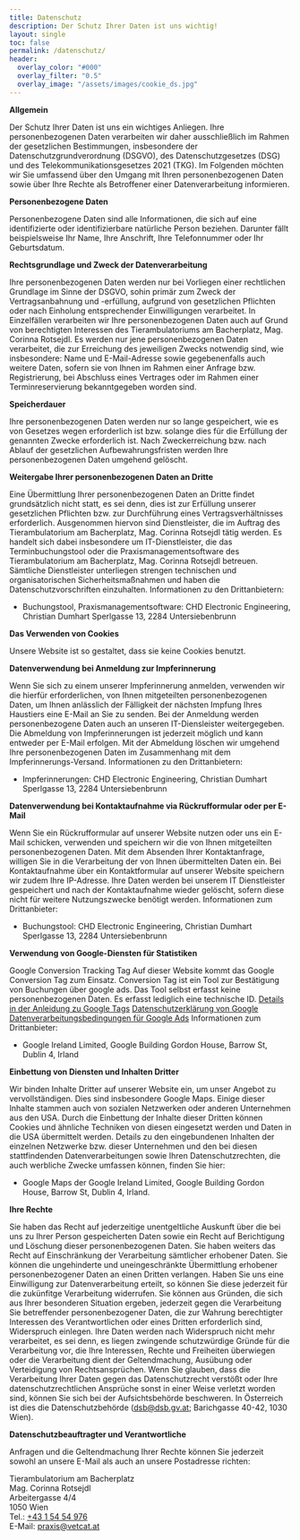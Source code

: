 ```yaml
---
title: Datenschutz
description: Der Schutz Ihrer Daten ist uns wichtig!
layout: single
toc: false
permalink: /datenschutz/
header:
  overlay_color: "#000"
  overlay_filter: "0.5"
  overlay_image: "/assets/images/cookie_ds.jpg"
---
```


**Allgemein** 

Der Schutz Ihrer Daten ist uns ein wichtiges Anliegen. Ihre personenbezogenen Daten verarbeiten wir daher ausschließlich im Rahmen der gesetzlichen Bestimmungen, insbesondere der Datenschutzgrundverordnung (DSGVO), des Datenschutzgesetzes (DSG) und des Telekommunikationsgesetzes 2021 (TKG). Im Folgenden möchten wir Sie umfassend über den Umgang mit Ihren personenbezogenen Daten sowie über Ihre Rechte als Betroffener einer Datenverarbeitung informieren. 

**Personenbezogene Daten**

Personenbezogene Daten sind alle Informationen, die sich auf eine identifizierte oder identifizierbare natürliche Person beziehen. Darunter fällt beispielsweise Ihr Name, Ihre Anschrift, Ihre Telefonnummer oder Ihr Geburtsdatum. 

**Rechtsgrundlage und Zweck der Datenverarbeitung**

Ihre personenbezogenen Daten werden nur bei Vorliegen einer rechtlichen Grundlage im Sinne der DSGVO, sohin primär zum Zweck der Vertragsanbahnung und -erfüllung, aufgrund von gesetzlichen Pflichten oder nach Einholung entsprechender Einwilligungen verarbeitet. 
In Einzelfällen verarbeiten wir Ihre personenbezogenen Daten auch auf Grund von berechtigten Interessen des Tierambulatoriums am Bacherplatz, Mag. Corinna Rotsejdl. Es werden nur jene personenbezogenen Daten verarbeitet, die zur Erreichung des jeweiligen Zwecks notwendig sind, wie insbesondere: Name und E-Mail-Adresse sowie gegebenenfalls auch weitere Daten, sofern sie von Ihnen im Rahmen einer Anfrage bzw. Registrierung, bei Abschluss eines Vertrages oder im Rahmen einer Terminreservierung bekanntgegeben worden sind. 

**Speicherdauer**

Ihre personenbezogenen Daten werden nur so lange gespeichert, wie es von Gesetzes wegen erforderlich ist bzw. solange dies für die Erfüllung der genannten Zwecke erforderlich ist. Nach Zweckerreichung bzw. nach Ablauf der gesetzlichen Aufbewahrungsfristen werden Ihre personenbezogenen Daten umgehend gelöscht. 

**Weitergabe Ihrer personenbezogenen Daten an Dritte**

Eine Übermittlung Ihrer personenbezogenen Daten an Dritte findet grundsätzlich nicht statt, es sei denn, dies ist zur Erfüllung unserer gesetzlichen Pflichten bzw. zur Durchführung eines Vertragsverhältnisses erforderlich. 
Ausgenommen hiervon sind Dienstleister, die im Auftrag des Tierambulatorium am Bacherplatz, Mag. Corinna Rotsejdl tätig werden. Es handelt sich dabei insbesondere um IT-Dienstleister, die das Terminbuchungstool oder die Praxismanagementsoftware des Tierambulatorium am Bacherplatz, Mag. Corinna Rotsejdl betreuen. Sämtliche Dienstleister unterliegen strengen technischen und organisatorischen Sicherheitsmaßnahmen und haben die Datenschutzvorschriften einzuhalten. 
Informationen zu den Drittanbietern:
-	Buchungstool, Praxismanagementsoftware: CHD Electronic Engineering, Christian Dumhart Sperlgasse 13, 2284 Untersiebenbrunn

**Das Verwenden von Cookies**

Unsere Website ist so gestaltet, dass sie keine Cookies benutzt.

**Datenverwendung bei Anmeldung zur Impferinnerung**

Wenn Sie sich zu einem unserer Impferinnerung anmelden, verwenden wir die hierfür erforderlichen, von Ihnen mitgeteilten personenbezogenen Daten, um Ihnen anlässlich der Fälligkeit der nächsten Impfung Ihres Haustiers eine E-Mail an Sie zu senden. Bei der Anmeldung werden personenbezogene Daten auch an unseren IT-Diensleister weitergegeben. Die Abmeldung von Impferinnerungen ist jederzeit möglich und kann entweder per E-Mail erfolgen. Mit der Abmeldung löschen wir umgehend Ihre personenbezogenen Daten im Zusammenhang mit dem Impferinnerungs-Versand.
Informationen zu den Drittanbietern:
-	Impferinnerungen: CHD Electronic Engineering, Christian Dumhart Sperlgasse 13, 2284 Untersiebenbrunn

**Datenverwendung bei Kontaktaufnahme via Rückrufformular oder per E-Mail**

Wenn Sie ein Rückrufformular auf unserer Website nutzen oder uns ein E-Mail schicken, verwenden und speichern wir die von Ihnen mitgeteilten personenbezogenen Daten. Mit dem Absenden Ihrer Kontaktanfrage, willigen Sie in die Verarbeitung der von Ihnen übermittelten Daten ein. Bei Kontaktaufnahme über ein Kontaktformular auf unserer Website speichern wir zudem Ihre IP-Adresse. Ihre Daten werden bei unserem IT Dienstleister gespeichert und nach der Kontaktaufnahme wieder gelöscht, sofern diese nicht für weitere Nutzungszwecke benötigt werden. 
Informationen zum Drittanbieter:
-	Buchungstool: CHD Electronic Engineering, Christian Dumhart Sperlgasse 13, 2284 Untersiebenbrunn

**Verwendung von Google-Diensten für Statistiken**

Google Conversion Tracking Tag 
Auf dieser Website kommt das Google Conversion Tag zum Einsatz. Conversion Tag ist ein Tool zur Bestätigung von Buchungen über google ads. Das Tool selbst erfasst keine personenbezogenen Daten. Es erfasst lediglich eine technische ID. 
[Details in der Anleidung zu Google Tags](https://developers.google.com/tag-platform/devguides/cross-domain)
[Datenschutzerklärung von Google](https://policies.google.com/privacy)
[Datenverarbeitungsbedingungen für Google Ads](https://privacy.google.com/businesses/processorterms/)
Informationen zum Drittanbieter:
-	Google Ireland Limited, Google Building Gordon House, Barrow St, Dublin 4, Irland

**Einbettung von Diensten und Inhalten Dritter**

Wir binden Inhalte Dritter auf unserer Website ein, um unser Angebot zu vervollständigen. Dies sind insbesondere Google Maps. Einige dieser Inhalte stammen auch von sozialen Netzwerken oder anderen Unternehmen aus den USA. Durch die Einbettung der Inhalte dieser Dritten können Cookies und ähnliche Techniken von diesen eingesetzt werden und Daten in die USA übermittelt werden. Details zu den eingebundenen Inhalten der einzelnen Netzwerke bzw. dieser Unternehmen und den bei diesen stattfindenden Datenverarbeitungen sowie Ihren Datenschutzrechten, die auch werbliche Zwecke umfassen können, finden Sie hier:
-	Google Maps der Google Ireland Limited, Google Building Gordon House, Barrow St, Dublin 4, Irland.


**Ihre Rechte**

Sie haben das Recht auf jederzeitige unentgeltliche Auskunft über die bei uns zu Ihrer Person gespeicherten Daten sowie ein Recht auf Berichtigung und Löschung dieser personenbezogenen Daten. Sie haben weiters das Recht auf Einschränkung der Verarbeitung sämtlicher erhobener Daten. Sie können die ungehinderte und uneingeschränkte Übermittlung erhobener personenbezogener Daten an einen Dritten verlangen. Haben Sie uns eine Einwilligung zur Datenverarbeitung erteilt, so können Sie diese jederzeit für die zukünfitge Verarbeitung widerrufen. 
Sie können aus Gründen, die sich aus Ihrer besonderen Situation ergeben, jederzeit gegen die Verarbeitung Sie betreffender personenbezogener Daten, die zur Wahrung berechtigter Interessen des Verantwortlichen oder eines Dritten erforderlich sind, Widerspruch einlegen. Ihre Daten werden nach Widerspruch nicht mehr verarbeitet, es sei denn, es liegen zwingende schutzwürdige Gründe für die Verarbeitung vor, die Ihre Interessen, Rechte und Freiheiten überwiegen oder die Verarbeitung dient der Geltendmachung, Ausübung oder Verteidigung von Rechtsansprüchen. 
Wenn Sie glauben, dass die Verarbeitung Ihrer Daten gegen das Datenschutzrecht verstößt oder Ihre datenschutzrechtlichen Ansprüche sonst in einer Weise verletzt worden sind, können Sie sich bei der Aufsichtsbehörde beschweren. In Österreich ist dies die Datenschutzbehörde (dsb@dsb.gv.at; Barichgasse 40-42, 1030 Wien).  

**Datenschutzbeauftragter und Verantwortliche**

Anfragen und die Geltendmachung Ihrer Rechte können Sie jederzeit sowohl an unsere E-Mail als auch an unsere Postadresse richten:<br />

Tierambulatorium am Bacherplatz<br />
Mag. Corinna Rotsejdl<br />
Arbeitergasse 4/4<br />
1050 Wien<br />
Tel.: <a href="tel:+43 1 54 54 976">+43 1 54 54 976</a><br />
E-Mail: <i class="fas fa-fw fa-envelope"></i> <a href="mailto:praxis@vetcat.at">praxis@vetcat.at</a>  
